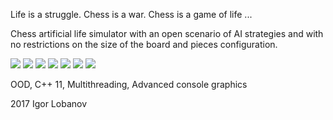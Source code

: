 Life is a struggle.
Chess is a war.
Chess is a game of life ...

Chess artificial life simulator with an open scenario of 
AI strategies and with no restrictions on the 
size of the board and pieces configuration.

![](https://github.com/Nik-Nikolas/CppHESS/blob/master/images/prtSc5%208x8%20squares%2032%20pieces%20CLASSICAL%20GAME.PNG)
![](https://github.com/Nik-Nikolas/CppHESS/blob/master/images/prtSc2%2016x16%20squares%20128%20pieces%20PAWNS%20VS%20BISHOPS.PNG)
![](https://github.com/Nik-Nikolas/CppHESS/blob/master/images/prtSc4%20200x200%20squares%2020000%20pieces%20after%20100000%20turns_%20PAWNS%20BATTLE.PNG)
![](https://github.com/Nik-Nikolas/CppHESS/blob/master/images/prtSc4%20200x200%20squares%2020000%20pieces%20after%2020000%20turns_%20PAWNS%20BATTLE.PNG)
![](https://github.com/Nik-Nikolas/CppHESS/blob/master/images/prtSc4%20200x200%20squares%2020000%20pieces%20after%20400000%20turns_%20PAWNS%20BATTLE.PNG)
![](https://github.com/Nik-Nikolas/CppHESS/blob/master/images/prtSc4%20200x200%20squares%2020000%20pieces%20after%20625000%20turns_%20PAWNS%20BATTLE.PNG)
![](https://github.com/Nik-Nikolas/CppHESS/blob/master/images/prtSc4%20200x200%20squares%2020000%20pieces%20after%20635000%20turns_%20PAWNS%20BATTLE.PNG)

OOD, C++ 11, Multithreading, Advanced console graphics

2017 Igor Lobanov
